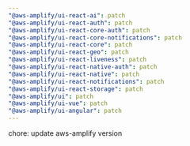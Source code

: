 ```yaml
---
"@aws-amplify/ui-react-ai": patch
"@aws-amplify/ui-react-auth": patch
"@aws-amplify/ui-react-core-auth": patch
"@aws-amplify/ui-react-core-notifications": patch
"@aws-amplify/ui-react-core": patch
"@aws-amplify/ui-react-geo": patch
"@aws-amplify/ui-react-liveness": patch
"@aws-amplify/ui-react-native-auth": patch
"@aws-amplify/ui-react-native": patch
"@aws-amplify/ui-react-notifications": patch
"@aws-amplify/ui-react-storage": patch
"@aws-amplify/ui": patch
"@aws-amplify/ui-vue": patch
"@aws-amplify/ui-angular": patch
---
```


chore: update aws-amplify version
